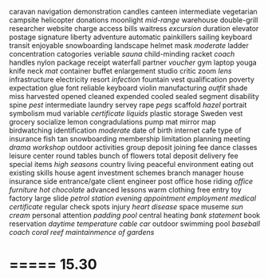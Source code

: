 caravan
navigation
demonstration
candles
canteen
intermediate
vegetarian
campsite
helicopter
donations
moonlight
*mid-range*
warehouse
double-grill
researcher
website
charge
access
bills
waitress
*excursion*
duration
elevator
postage
signature
liberty
adventure
automatic
painkillers
sailing
keyboard
transit
enjoyable
snowboarding
landscape
helmet
mask
*moderate*
ladder
concentration
catogories
veriable
*sauna*
child-minding
racket
*coach*
handles
nylon
package
receipt
waterfall
partner
*voucher*
gym
laptop
youga
knife
neck
*mat*
container
buffet
enlargement
studio
critic
zoom
*lens*
infrastructure
electricity
resort
*infection*
fountain
vest
qualification
poverty
expectation
glue
font
reliable
keyboard
violin
manufacturing
*outfit*
shade
miss
harvested
opened
cleaned
expended
cooled
sealed
segment
disability
spine
*pest*
intermediate
laundry
servey
rape
*pegs*
scaffold
*hazel*
portrait
symbolism
mud
variable
*certificate*
*liquids*
plastic
storage
Sweden
vest
grocery
socialize
lemon
congradulations
pump
mat
mirror
map
birdwatching
identification
*moderate*
date of birth
internet cafe
type of insurance
fish tan
snowboarding
membership limitation
planning meeting
*drama workshop*
outdoor activities
group deposit
joining fee
dance classes
leisure center
round tables
bunch of flowers
total deposit
delivery fee
special items
*high seasons*
country living
peaceful environment
eating out
existing skills
house agent
investment schemes
branch manager
house insurance
side entrance/gate
client engineer
post office
hose riding
*office furniture*
*hot chocolate*
advanced lessons
warm clothing
free entry
toy factory
large slide
*petrol station*
*evening appointment*
*employment medical certificate*
regular check
spots injury
*heart disease*
space museme
*sun cream*
personal attention
*padding pool*
central heating
*bank statement*
book reservation
*daytime temperature*
*cable car*
outdoor swimming pool
*baseball coach*
*coral reef*
*maintainmence of gardens*


=====
15.30
=====

